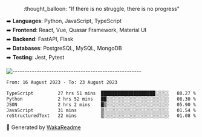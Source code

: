 <p align="center"> 
  :thought_balloon: "If there is no struggle, there is no progress"
</p>

<p align="left">
  ➡️ <strong>Languages</strong>: Python, JavaScript, TypeScript<br>
  ➡️ <strong>Frontend</strong>: React, Vue, Quasar Framework, Material UI<br>
  ➡️ <strong>Backend</strong>: FastAPI, Flask<br>
  ➡️ <strong>Databases</strong>: PostgreSQL, MySQL, MongoDB<br>
  ➡️ <strong>Testing</strong>: Jest, Pytest<br>
</p>

![-----------------------------------------------------](https://raw.githubusercontent.com/andreasbm/readme/master/assets/lines/vintage.png)

<!--START_SECTION:waka-->

```txt
From: 16 August 2023 - To: 23 August 2023

TypeScript         27 hrs 51 mins  ████████████████████░░░░░   80.27 %
Python             2 hrs 52 mins   ██░░░░░░░░░░░░░░░░░░░░░░░   08.30 %
JSON               2 hrs 2 mins    █▒░░░░░░░░░░░░░░░░░░░░░░░   05.90 %
JavaScript         31 mins         ▒░░░░░░░░░░░░░░░░░░░░░░░░   01.54 %
reStructuredText   22 mins         ▒░░░░░░░░░░░░░░░░░░░░░░░░   01.08 %
```

<!--END_SECTION:waka-->


🚀 Generated by [WakaReadme](https://github.com/athul/waka-readme)
